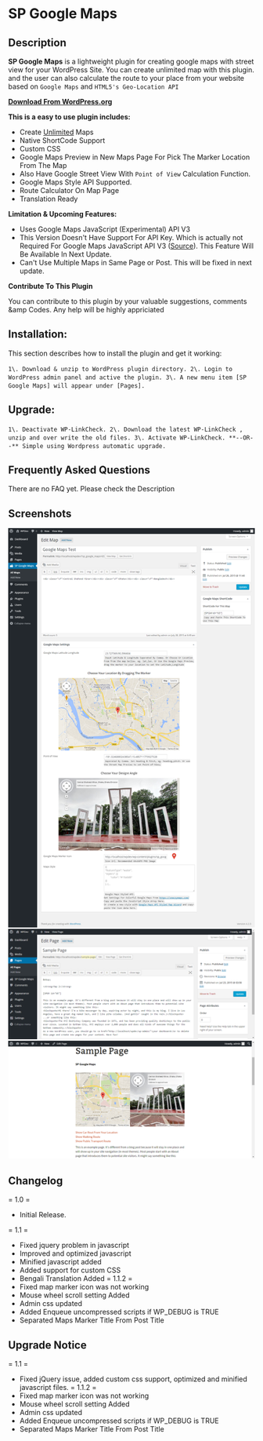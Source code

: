 # SP Google Maps

## Description

**SP Google Maps** is a lightweight plugin for creating google maps with street view for your WordPress Site. You can create unlimited map with this plugin. and the user can also calculate the route to your place from your website based on `Google Maps` and `HTML5's Geo-Location API`

**[Download From WordPress.org](https://wordpress.org/plugins/sp-google-maps/)**

**This is a easy to use plugin includes:**

*   Create <u>Unlimited</u> Maps
*   Native ShortCode Support
*   Custom CSS
*   Google Maps Preview in New Maps Page For Pick The Marker Location From The Map
*   Also Have Google Street View With `Point of View` Calculation Function.
*   Google Maps Style API Supported.
*   Route Calculator On Map Page
*   Translation Ready

**Limitation & Upcoming Features:**

*   Uses Google Maps JavaScript (Experimental) API V3
*   This Version Doesn't Have Support For API Key. Which is actually not Required For Google Maps JavaScript API V3 ([Source](https://developers.google.com/maps/signup)). This Feature Will Be Available In Next Update.
*   Can't Use Multiple Maps in Same Page or Post. This will be fixed in next update.

**Contribute To This Plugin**

You can contribute to this plugin by your valuable suggestions, comments &amp Codes. Any help will be highly appriciated

## Installation:

This section describes how to install the plugin and get it working:

`1\. Download & unzip to WordPress plugin directory. 2\. Login to WordPress admin panel and active the plugin. 3\. A new menu item [SP Google Maps] will appear under [Pages].`

## Upgrade:

`1\. Deactivate WP-LinkCheck. 2\. Download the latest WP-LinkCheck , unzip and over write the old files. 3\. Activate WP-LinkCheck. **--OR--** Simple using Wordpress automatic upgrade.`

## Frequently Asked Questions

There are no FAQ yet. Please check the Description

## Screenshots

![Create And Publish A New Map](/screenshot-1.png?raw=true "Create And Publish A New Map")
![Publish The Map In A Page Or Post](/screenshot-2.png?raw=true "Publish The Map In A Page Or Post")
![Maps Preview](/screenshot-3.png?raw=true "Maps Preview")

## Changelog

= 1.0 =

* Initial Release.

= 1.1 =
* Fixed jquery problem in javascript
* Improved and optimized javascript
* Minified javascript added
* Added support for custom CSS
* Bengali Translation Added
= 1.1.2 =
* Fixed map marker icon was not working
* Mouse wheel scroll setting Added
* Admin css updated
* Added Enqueue uncompressed scripts if WP_DEBUG is TRUE
* Separated Maps Marker Title From Post Title

## Upgrade Notice

= 1.1 =
* Fixed jQuery issue, added custom css support, optimized and minified javascript files. 
= 1.1.2 =
* Fixed map marker icon was not working
* Mouse wheel scroll setting Added
* Admin css updated
* Added Enqueue uncompressed scripts if WP_DEBUG is TRUE
* Separated Maps Marker Title From Post Title